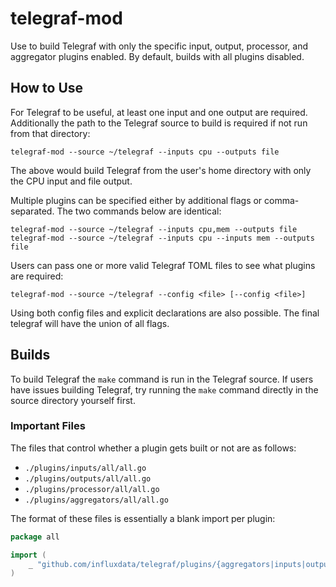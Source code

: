 # telegraf-mod

Use to build Telegraf with only the specific input, output, processor, and
aggregator plugins enabled. By default, builds with all plugins disabled.

## How to Use

For Telegraf to be useful, at least one input and one output are required.
Additionally the path to the Telegraf source to build is required if not run
from that directory:

```shell
telegraf-mod --source ~/telegraf --inputs cpu --outputs file
```

The above would build Telegraf from the user's home directory with only the CPU
input and file output.

Multiple plugins can be specified either by additional flags or
comma-separated. The two commands below are identical:

```shell
telegraf-mod --source ~/telegraf --inputs cpu,mem --outputs file
telegraf-mod --source ~/telegraf --inputs cpu --inputs mem --outputs file
```

Users can pass one or more valid Telegraf TOML files to see what plugins are
required:

```shell
telegraf-mod --source ~/telegraf --config <file> [--config <file>]
```

Using both config files and explicit declarations are also possible. The final
telegraf will have the union of all flags.

## Builds

To build Telegraf the `make` command is run in the Telegraf source. If users
have issues building Telegraf, try running the `make` command directly in the
source directory yourself first.

### Important Files

The files that control whether a plugin gets built or not are as follows:

* `./plugins/inputs/all/all.go`
* `./plugins/outputs/all/all.go`
* `./plugins/processor/all/all.go`
* `./plugins/aggregators/all/all.go`

The format of these files is essentially a blank import per plugin:

```go
package all

import (
    _ "github.com/influxdata/telegraf/plugins/{aggregators|inputs|outputs|processors}/{name}"
)
```
